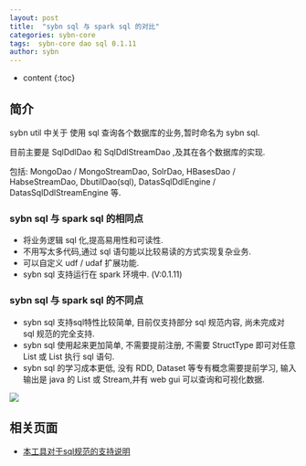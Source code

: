 ```yaml
---
layout: post
title:  "sybn sql 与 spark sql 的对比"
categories: sybn-core
tags:  sybn-core dao sql 0.1.11
author: sybn
---
```


* content
{:toc}

## 简介

sybn util 中关于 使用 sql 查询各个数据库的业务,暂时命名为 sybn sql.

目前主要是 SqlDdlDao 和 SqlDdlStreamDao ,及其在各个数据库的实现.

包括: MongoDao / MongoStreamDao, SolrDao, HBasesDao / HabseStreamDao, DbutilDao(sql), DatasSqlDdlEngine / DatasSqlDdlStreamEngine 等.





### sybn sql 与 spark sql 的相同点

- 将业务逻辑 sql 化,提高易用性和可读性.
- 不用写太多代码,通过 sql 语句能以比较易读的方式实现复杂业务.
- 可以自定义 udf / udaf 扩展功能.
- sybn sql 支持运行在 spark 环境中. (V:0.1.11)

### sybn sql 与 spark sql 的不同点

- sybn sql 支持sql特性比较简单, 目前仅支持部分 sql 规范内容, 尚未完成对 sql 规范的完全支持.
- sybn sql 使用起来更加简单, 不需要提前注册, 不需要 StructType 即可对任意 List<Map> 或 List<JavaBean> 执行 sql 语句.
- sybn sql 的学习成本更低, 没有 RDD, Dataset 等专有概念需要提前学习, 输入输出是 java 的 List 或 Stream,并有 web gui 可以查询和可视化数据.

![]({{site.baseurl}}/images/api_core2.png)

## 相关页面
- [本工具对于sql规范的支持说明]({{site.baseurl}}/2019/06/06-sql-standard/)